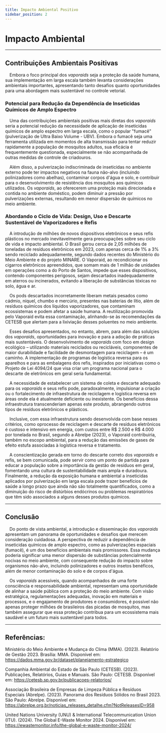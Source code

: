 ```yaml
---
title: Impacto Ambiental Positivo
sidebar_position: 2
---
```


# Impacto Ambiental

---
## Contribuições Ambientais Positivas

&emsp;Embora o foco principal dos _vaporaids_ seja a proteção da saúde humana, sua implementação em larga escala também levanta considerações ambientais importantes, apresentando tanto desafios quanto oportunidades para uma abordagem mais sustentável no controle vetorial.

### Potencial para Redução da Dependência de Inseticidas Químicos de Amplo Espectro

&emsp;Uma das contribuições ambientais positivas mais diretas dos _vaporaids_ seria a potencial redução da necessidade de aplicação de inseticidas químicos de amplo espectro em larga escala, como o popular "fumacê" (pulverização de Ultra Baixo Volume - UBV). Embora o fumacê seja uma ferramenta utilizada em momentos de alta transmissão para tentar reduzir rapidamente a população de mosquitos adultos, sua eficácia é frequentemente questionada, especialmente se não acompanhada de outras medidas de controle de criadouros. 

&emsp;Além disso, a pulverização indiscriminada de inseticidas no ambiente externo pode ter impactos negativos na fauna não-alvo (incluindo polinizadores como abelhas), contaminar corpos d'água e solo, e contribuir para o desenvolvimento de resistência dos mosquitos aos químicos utilizados. Os _vaporaids_, ao oferecerem uma proteção mais direcionada e contida no ambiente doméstico, podem diminuir a pressão por pulverizações externas, resultando em menor dispersão de químicos no meio ambiente.   

### Abordando o Ciclo de Vida: Design, Uso e Descarte Sustentável de Vaporizadores e Refis

&emsp;A introdução de milhões de novos dispositivos eletrônicos e seus refis plásticos no mercado inevitavelmente gera preocupações sobre seu ciclo de vida e impacto ambiental. O Brasil gerou cerca de 2,05 milhões de toneladas de resíduos eletrônicos em 2023, com apenas cerca de 1% a 3% sendo reciclado adequadamente, segundo dados recentes do Ministério do Meio Ambiente e do projeto MINARE. O Vaporaid, ao recondicionar os cigarros eletrônicos apreendidos, que somam mais de 1 milhão de unidades em operações como a do Porto de Santos, impede que esses dispositivos, contendo componentes perigosos, sejam descartados inadequadamente em aterros ou incinerados, evitando a liberação de substâncias tóxicas no solo, água e ar.

&emsp;Os pods descartados incorretamente liberam metais pesados como cádmio, níquel, chumbo e mercúrio, presentes nas baterias de lítio, além de resíduos químicos dos líquidos vaporizadores, que contaminam ecossistemas e podem afetar a saúde humana. A reutilização promovida pelo Vaporaid evita essa contaminação, alinhando-se às recomendações da CETESB que alertam para a lixiviação desses poluentes no meio ambiente.

&emsp;Esses desafios apresentados, no entanto, abrem, para além das solulçies dos _vaporaids_, oportunidades para inovação e para a adoção de práticas mais sustentáveis. O desenvolvimento de _vaporaids_ com foco em design ecológico – utilizando materiais reciclados ou recicláveis, componentes de maior durabilidade e facilidade de desmontagem para reciclagem – é um caminho. A implementação de programas de logística reversa para os aparelhos e para as embalagens dos refis, inspirados por iniciativas como o Projeto de Lei 4094/24 que visa criar um programa nacional para o descarte de eletrônicos em geral seria fundamental. 

&emsp;A necessidade de estabelecer um sistema de coleta e descarte adequado para os _vaporaids_ e seus refis pode, paradoxalmente, impulsionar a criação ou o fortalecimento de infraestrutura de reciclagem e logística reversa em áreas onde ela é atualmente deficiente ou inexistente. Os benefícios dessa infraestrutura transcenderiam apenas este produto, abrangendo outros tipos de resíduos eletrônicos e plásticos.  

&emsp;Inclusive, com essa infraestrutura sendo desenvolvida com base nesses critérios, como oprocesso de reciclagem e descarte de resíduos eletrônicos é custoso e intensivo em energia, com custos entre R$ 2.500 e R$ 4.000 por tonelada no Brasil, segundo a Abrelpe (2023), o Vaporaid contribuiria, também no escopo ambiental, para a redução das emissões de gases de efeito estufa associadas à logística reversa e tratamento.

&emsp;A conscientização gerada em torno do descarte correto dos _vaporaids_ e refis, se bem comunicada, pode servir como um ponto de partida para educar a população sobre a importância da gestão de resíduos em geral, fomentando uma cultura de sustentabilidade mais ampla e duradoura. Finalmente, a redução da exposição humana e ambiental a inseticidas aplicados por pulverização em larga escala pode trazer benefícios de saúde a longo prazo que ainda não são totalmente quantificados, como a diminuição do risco de distúrbios endócrinos ou problemas respiratórios que têm sido associados a alguns desses produtos químicos.

---
## Conclusão

&emsp;Do ponto de vista ambiental, a introdução e disseminação dos _vaporaids_ apresentam um panorama de oportunidades e desafios que merecem consideração cuidadosa. A perspectiva de reduzir a dependência de inseticidas químicos de amplo espectro, como as pulverizações espaciais (fumacê), é um dos benefícios ambientais mais promissores. Essa mudança poderia significar uma menor dispersão de substâncias potencialmente nocivas no meio ambiente, com consequente redução do impacto sobre organismos não-alvo, incluindo polinizadores e outros insetos benéficos, além de menor contaminação do solo e de corpos d'água. 

&emsp;Os _vaporaids_ acessíveis, quando acompanhados de uma forte consciência e responsabilidade ambiental, representam uma oportunidade de alinhar a saúde pública com a proteção do meio ambiente. Com visão estratégica, regulamentações adequadas, inovação em materiais e processos, e o engajamento de produtores e consumidores, é possível não apenas proteger milhões de brasileiros das picadas de mosquitos, mas também assegurar que essa proteção contribua para um ecossistema mais saudável e um futuro mais sustentável para todos.

---

## **Referências:**

Ministério do Meio Ambiente e Mudança do Clima (MMA). (2023). Relatório de Gestão 2023. Brasília: MMA. Disponível em: https://dados.mma.gov.br/dataset/planejamento-estrategico

Companhia Ambiental do Estado de São Paulo (CETESB). (2023). Publicações, Relatórios, Guias e Manuais. São Paulo: CETESB. Disponível em: https://cetesb.sp.gov.br/publicacoes-relatorios/

Associação Brasileira de Empresas de Limpeza Pública e Resíduos Especiais (Abrelpe). (2023). Panorama dos Resíduos Sólidos no Brasil 2023. São Paulo: Abrelpe. Disponível em: https://abrelpe.org.br/noticias_releases_detalhe.cfm?NotReleasesID=958

United Nations University (UNU) & International Telecommunication Union (ITU). (2024). The Global E-Waste Monitor 2024. Disponível em: https://ewastemonitor.info/the-global-e-waste-monitor-2024/

